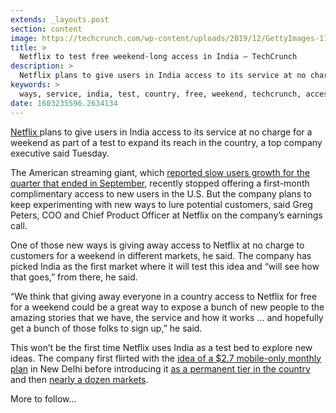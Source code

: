 ```yaml
--- 
extends: _layouts.post 
section: content 
image: https://techcrunch.com/wp-content/uploads/2019/12/GettyImages-1158428028.jpg?w=600 
title: > 
  Netflix to test free weekend-long access in India – TechCrunch 
description: > 
  Netflix plans to give users in India access to its service at no charge for a weekend as part of a test to expand its reach in the country, a top company executive said Tuesday.The American streaming giant, which reported slow users growth for the quarter that ended in September, recently stopped offering a first-month complimentary access to new users in the U.S.One of those new ways is giving away access to Netflix at no charge to customers for a weekend in different markets, he said.The company has picked India as the first market where it will test this idea and “will see how that goes,” from there, he said.This won’t be the first time Netflix uses India as a test bed to explore new ideas. 
keywords: > 
  ways, service, india, test, country, free, weekend, techcrunch, access, users, netflix, company, weekendlong 
date: 1603235596.2634134 
--- 
```

<div><p id="speakable-summary"><a class="crunchbase-link" href="https://crunchbase.com/organization/netflix" target="_blank">Netflix </a> plans to give users in India access to its service at no charge for a weekend as part of a test to expand its reach in the country, a top company executive said Tuesday.</p>
<p>The American streaming giant, which <a href="https://techcrunch.com/2020/10/20/netflix-growth-q3/">reported slow users growth for the quarter that ended in September</a>, recently&#160;stopped offering a first-month complimentary access to new users in the U.S. But the company plans to keep experimenting with new ways to lure potential customers,&#160;said Greg Peters, COO and Chief Product Officer at Netflix on the company&#8217;s earnings call.</p>
<p>One of those new ways is giving away access to Netflix at no charge to customers for a weekend in different markets, he said. The company has picked India as the first market where it will test this idea and &#8220;will see how that goes,&#8221; from there, he said.</p><p class="piano-inline-promo"></p>
<p>&#8220;We think that giving away everyone in a country access to Netflix for free for a weekend could be a great way to expose a bunch of new people to the amazing stories that we have, the service and how it works &#8230; and hopefully get a bunch of those folks to sign up,&#8221; he said.</p>
<p>This won&#8217;t be the first time Netflix uses India as a test bed to explore new ideas. The company first flirted with the <a href="https://techcrunch.com/2018/11/14/netflix-is-testing-a-mobile-only-subscription-to-make-its-service-more-affordable/">idea of a $2.7 mobile-only monthly plan</a> in New Delhi before introducing it <a href="https://techcrunch.com/2019/10/24/netflix-malaysia-mobile-only-cheap-plan/">as a permanent tier in the country</a> and then <a href="https://techcrunch.com/2019/10/24/netflix-malaysia-mobile-only-cheap-plan/">nearly a dozen markets</a>.</p>
<p>More to follow&#8230;</p>
			</div>